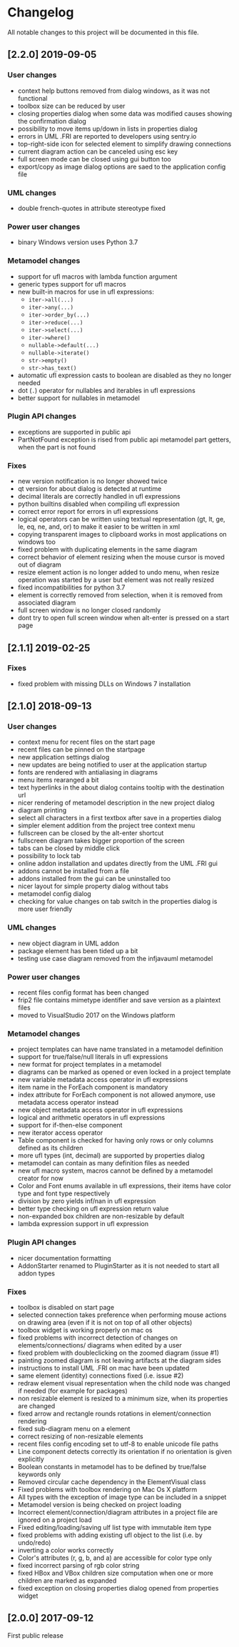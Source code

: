 Changelog
=========

All notable changes to this project will be documented in this file.

[2.2.0] 2019-09-05
------------------

### User changes
- context help buttons removed from dialog windows, as it was not functional
- toolbox size can be reduced by user
- closing properties dialog when some data was modified causes showing the confirmation dialog
- possibility to move items up/down in lists in properties dialog
- errors in UML .FRI are reported to developers using sentry.io
- top-right-side icon for selected element to simplify drawing connections
- current diagram action can be canceled using esc key
- full screen mode can be closed using gui button too
- export/copy as image dialog options are saed to the application config file

### UML changes
- double french-quotes in attribute stereotype fixed

### Power user changes
- binary Windows version uses Python 3.7

### Metamodel changes
- support for ufl macros with lambda function argument
- generic types support for ufl macros
- new built-in macros for use in ufl expressions:
    - `iter->all(...)`
    - `iter->any(...)`
    - `iter->order_by(...)`
    - `iter->reduce(...)`
    - `iter->select(...)`
    - `iter->where()`
    - `nullable->default(...)`
    - `nullable->iterate()`
    - `str->empty()`
    - `str->has_text()`
- automatic ufl expression casts to boolean are disabled as they no longer needed
- dot (`.`) operator for nullables and iterables in ufl expressions
- better support for nullables in metamodel

### Plugin API changes

- exceptions are supported in public api
- PartNotFound exception is rised from public api metamodel part getters, when the part is not found

### Fixes
- new version notification is no longer showed twice
- qt version for about dialog is detected at runtime
- decimal literals are correctly handled in ufl expressions
- python builtins disabled when compiling ufl expression
- correct error report for errors in ufl expressions
- logical operators can be written using textual representation (gt, lt, ge, le, eq, ne, and, or) to make it easier to be written in xml
- copying transparent images to clipboard works in most applications on windows too
- fixed problem with duplicating elements in the same diagram
- correct behavior of element resizing when the mouse cursor is moved out of diagram
- resize element action is no longer added to undo menu, when resize operation was started by a user but element was not really resized
- fixed incompatibilities for python 3.7
- element is correctly removed from selection, when it is removed from associated diagram
- full screen window is no longer closed randomly
- dont try to open full screen window when alt-enter is pressed on a start page

[2.1.1] 2019-02-25
------------------

### Fixes
- fixed problem with missing DLLs on Windows 7 installation

[2.1.0] 2018-09-13
------------------

### User changes
- context menu for recent files on the start page
- recent files can be pinned on the startpage
- new application settings dialog
- new updates are being notified to user at the application startup
- fonts are rendered with antialiasing in diagrams
- menu items rearanged a bit
- text hyperlinks in the about dialog contains tooltip with the destination url
- nicer rendering of metamodel description in the new project dialog
- diagram printing
- select all characters in a first textbox after save in a properties dialog
- simpler element addition from the project tree context menu
- fullscreen can be closed by the alt-enter shortcut
- fullscreen diagram takes bigger proportion of the screen
- tabs can be closed by middle click
- possibility to lock tab
- online addon installation and updates directly from the UML .FRI gui
- addons cannot be installed from a file
- addons installed from the gui can be uninstalled too
- nicer layout for simple property dialog without tabs
- metamodel config dialog
- checking for value changes on tab switch in the properties dialog is more
  user friendly

### UML changes
- new object diagram in UML addon
- package element has been tided up a bit
- testing use case diagram removed from the infjavauml metamodel

### Power user changes
- recent files config format has been changed
- frip2 file contains mimetype identifier and save version as a plaintext files
- moved to VisualStudio 2017 on the Windows platform

### Metamodel changes
- project templates can have name translated in a metamodel definition
- support for true/false/null literals in ufl expressions
- new format for project templates in a metamodel
- diagrams can be marked as opened or even locked in a project template
- new variable metadata access operator in ufl expressions
- item name in the ForEach component is mandatory
- index attribute for ForEach component is not allowed anymore, use metadata
  access operator instead
- new object metadata access operator in ufl expressions
- logical and arithmetic operators in ufl expressions
- support for if-then-else component
- new iterator access operator
- Table component is checked for having only rows or only columns defined
  as its children
- more ufl types (int, decimal) are supported by properties dialog
- metamodel can contain as many definition files as needed
- new ufl macro system, macros cannot be defined by a metamodel creator for now
- Color and Font enums available in ufl expressions, their items have color
  type and font type respectively
- division by zero yields inf/nan in ufl expression
- better type checking on ufl expression return value
- non-expanded box children are non-resizable by default
- lambda expression support in ufl expression

### Plugin API changes
- nicer documentation formatting
- AddonStarter renamed to PluginStarter as it is not needed to start all addon
  types

### Fixes
- toolbox is disabled on start page
- selected connection takes preference when performing mouse actions on
  drawing area (even if it is not on top of all other objects)
- toolbox widget is working properly on mac os
- fixed problems with incorrect detection of changes on elements/connections/
  diagrams when edited by a user
- fixed problem with doubleclicking on the zoomed diagram (issue #1)
- painting zoomed diagram is not leaving artifacts at the diagram sides
- instructions to install UML .FRI on mac have been updated
- same element (identity) connections fixed (i.e. issue #2)
- redraw element visual representation when the child node was changed if
  needed (for example for packages)
- non resizable element is resized to a minimum size, when its properties
  are changed
- fixed arrow and rectangle rounds rotations in element/connection rendering
- fixed sub-diagram menu on a element
- correct resizing of non-resizable elements
- recent files config encoding set to utf-8 to enable unicode file paths
- Line component detects correctly its orientation if no orientation is given
  explicitly
- Boolean constants in metamodel has to be defined by true/false keywords only
- Removed circular cache dependency in the ElementVisual class
- Fixed problems with toolbox rendering on Mac Os X platform
- All types with the exception of image type can be included in a snippet
- Metamodel version is being checked on project loading
- Incorrect element/connection/diagram attributes in a project file are ignored
  on a project load
- Fixed editing/loading/saving ulf list type with immutable item type
- fixed problems with adding existing ufl object to the list (i.e. by
  undo/redo)
- inverting a color works correctly
- Color's attributes (r, g, b, and a) are accessible for color type only
- fixed incorrect parsing of rgb color string
- fixed HBox and VBox children size computation when one or more children are
  marked as expanded
- fixed exception on closing properties dialog opened from properties widget

[2.0.0] 2017-09-12
------------------

First public release
